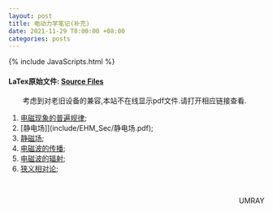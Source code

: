 ```yaml
---
layout: post
title: 电动力学笔记(补充)
date: 2021-11-29 T0:00:00 +08:00
categories: posts
---
```


{% include JavaScripts.html %}

#### LaTex原始文件: [Source Files](https://github.com/Umaru-Xi/Umaru-Xi.github.io/releases/download/Electrodynamics_Second_Note/Electrodynamics_Second_Note.tar.xz) ####  

&emsp;&emsp;考虑到对老旧设备的兼容,本站不在线显示pdf文件.请打开相应链接查看.  

1. [电磁现象的普遍规律](include/EHM_Sec/电磁现象的普遍规律.pdf);  
2. [静电场]](include/EHM_Sec/静电场.pdf);  
3. [静磁场](include/EHM_Sec/静磁场.pdf);  
4. [电磁波的传播](include/EHM_Sec/电磁波的传播.pdf);  
5. [电磁波的辐射](include/EHM_Sec/电磁波的辐射.pdf);  
6. [狭义相对论](include/EHM_Sec/狭义相对论.pdf);  

&emsp;&emsp;
<p align="right">UMRAY</p>
